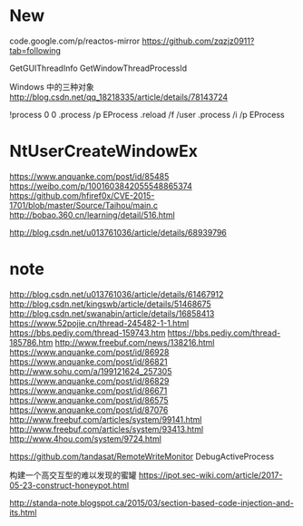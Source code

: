 # New

code.google.com/p/reactos-mirror
https://github.com/zqzjz0911?tab=following

GetGUIThreadInfo
GetWindowThreadProcessId



Windows 中的三种对象
http://blog.csdn.net/qq_18218335/article/details/78143724


!process 0 0
.process /p EProcess
.reload /f /user
.process /i /p EProcess
# NtUserCreateWindowEx
https://www.anquanke.com/post/id/85485
https://weibo.com/p/1001603842055548865374
https://github.com/hfiref0x/CVE-2015-1701/blob/master/Source/Taihou/main.c
http://bobao.360.cn/learning/detail/516.html

http://blog.csdn.net/u013761036/article/details/68939796

# note
http://blog.csdn.net/u013761036/article/details/61467912
http://blog.csdn.net/kingswb/article/details/51468675
http://blog.csdn.net/swanabin/article/details/16858413
https://www.52pojie.cn/thread-245482-1-1.html
https://bbs.pediy.com/thread-159743.htm
https://bbs.pediy.com/thread-185786.htm
http://www.freebuf.com/news/138216.html
https://www.anquanke.com/post/id/86928
https://www.anquanke.com/post/id/86821
http://www.sohu.com/a/199121624_257305
https://www.anquanke.com/post/id/86829
https://www.anquanke.com/post/id/86671
https://www.anquanke.com/post/id/86575
https://www.anquanke.com/post/id/87076
http://www.freebuf.com/articles/system/99141.html
http://www.freebuf.com/articles/system/93413.html
http://www.4hou.com/system/9724.html

https://github.com/tandasat/RemoteWriteMonitor
DebugActiveProcess 

构建一个高交互型的难以发现的蜜罐
https://ipot.sec-wiki.com/article/2017-05-23-construct-honeypot.html




http://standa-note.blogspot.ca/2015/03/section-based-code-injection-and-its.html
